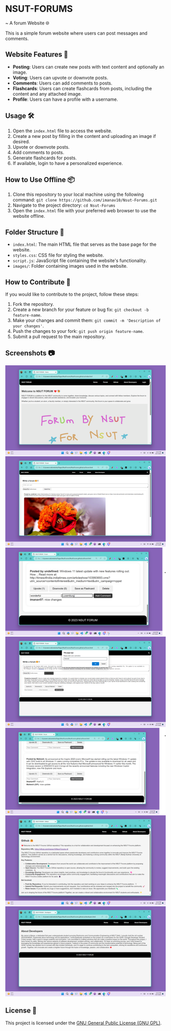 # NSUT-FORUMS
~ A forum Website 🌐

This is a simple forum website where users can post messages and comments.

## Website Features 🚀

- **Posting**: Users can create new posts with text content and optionally an image.
- **Voting**: Users can upvote or downvote posts.
- **Comments**: Users can add comments to posts.
- **Flashcards**: Users can create flashcards from posts, including the content and any attached image.
- **Profile**: Users can have a profile with a username.

## Usage 🛠️

1. Open the `index.html` file to access the website.
2. Create a new post by filling in the content and uploading an image if desired.
3. Upvote or downvote posts.
4. Add comments to posts.
5. Generate flashcards for posts.
6. If available, login to have a personalized experience.

## How to Use Offline 📦

1. Clone this repository to your local machine using the following command:
   `git clone https://github.com/imanav10/Nsut-Forums.git`
2. Navigate to the project directory:
   `cd Nsut-Forums`
3. Open the `index.html` file with your preferred web browser to use the website offline.

## Folder Structure 📁

- `index.html`: The main HTML file that serves as the base page for the website.
- `styles.css`: CSS file for styling the website.
- `script.js`: JavaScript file containing the website's functionality.
- `images/`: Folder containing images used in the website.

## How to Contribute 🤝

If you would like to contribute to the project, follow these steps:

1. Fork the repository.
2. Create a new branch for your feature or bug fix: `git checkout -b feature-name`.
3. Make your changes and commit them: `git commit -m 'Description of your changes'`.
4. Push the changes to your fork: `git push origin feature-name`.
5. Submit a pull request to the main repository.

## Screenshots 📷

![Screenshot 1](screenshots/1.png)
![Screenshot 2](screenshots/2.png)
![Screenshot 3](screenshots/3.png)
![Screenshot 4](screenshots/4.png)
![Screenshot 5](screenshots/5.png)
![Screenshot 6](screenshots/6.png)
![Screenshot 7](screenshots/7.png)

## License 📝

This project is licensed under the [GNU General Public License (GNU GPL)](LICENSE).

